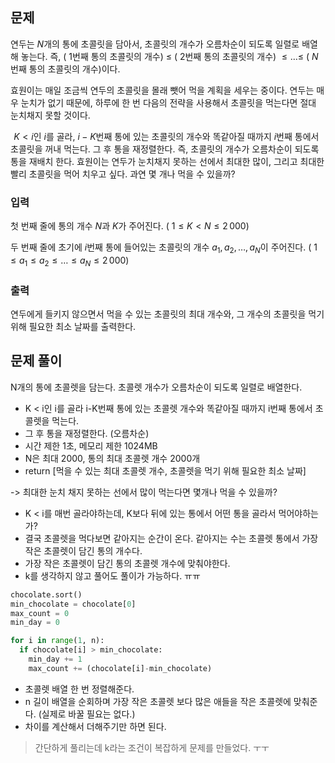 ## 문제
연두는 
$N$개의 통에 초콜릿을 담아서, 초콜릿의 개수가 오름차순이 되도록 일렬로 배열해 놓는다. 즉, (
$1$번째 통의 초콜릿의 개수) 
$\le$ (
$2$번째 통의 초콜릿의 개수) 
$\le \dots \le$ (
$N$번째 통의 초콜릿의 개수)이다. 

효원이는 매일 조금씩 연두의 초콜릿을 몰래 뺏어 먹을 계획을 세우는 중이다. 연두는 매우 눈치가 없기 때문에, 하루에 한 번 다음의 전략을 사용해서 초콜릿을 먹는다면 절대 눈치채지 못할 것이다.

 
$K<i$인 
$i$를 골라, 
$i-K$번째 통에 있는 초콜릿의 개수와 똑같아질 때까지 
$i$번째 통에서 초콜릿을 꺼내 먹는다.
그 후 통을 재정렬한다. 즉, 초콜릿의 개수가 오름차순이 되도록 통을 재배치 한다.
효원이는 연두가 눈치채지 못하는 선에서 최대한 많이, 그리고 최대한 빨리 초콜릿을 먹어 치우고 싶다. 과연 몇 개나 먹을 수 있을까?

### 입력
첫 번째 줄에 통의 개수 
$N$과 
$K$가 주어진다. (
$1 \le K < N \le 2\,000$)

두 번째 줄에 초기에 
$i$번째 통에 들어있는 초콜릿의 개수 
$a_1, a_2, \dots, a_N$이 주어진다. (
$1 \le a_1 \le a_2 \le \dots \le a_N \le 2\,000$)

### 출력
연두에게 들키지 않으면서 먹을 수 있는 초콜릿의 최대 개수와, 그 개수의 초콜릿을 먹기 위해 필요한 최소 날짜를 출력한다.

## 문제 풀이

N개의 통에 초콜렛을 담는다. 초콜렛 개수가 오름차순이 되도록 일렬로 배열한다.
- K < i인 i를 골라 i-K번째 통에 있는 초콜렛 개수와 똑같아질 때까지 i번째 통에서 초콜렛을 먹는다.
- 그 후 통을 재정렬한다. (오름차순)
- 시간 제한 1초, 메모리 제한 1024MB
- N은 최대 2000, 통의 최대 초콜렛 개수 2000개
- return [먹을 수 있는 최대 초콜렛 개수, 초콜렛을 먹기 위해 필요한 최소 날짜]

-> 최대한 눈치 채지 못하는 선에서 많이 먹는다면 몇개나 먹을 수 있을까?
- K < i를 매번 골라야하는데, K보다 뒤에 있는 통에서 어떤 통을 골라서 먹어야하는가? 
- 결국 초콜렛을 먹다보면 같아지는 순간이 온다. 같아지는 수는 초콜렛 통에서 가장 작은 초콜렛이 담긴 통의 개수다.
- 가장 작은 초콜렛이 담긴 통의 초콜렛 개수에 맞춰야한다.
- k를 생각하지 않고 풀어도 풀이가 가능하다. ㅠㅠ

``` python
chocolate.sort()
min_chocolate = chocolate[0] 
max_count = 0
min_day = 0

for i in range(1, n):
  if chocolate[i] > min_chocolate:
    min_day += 1
    max_count += (chocolate[i]-min_chocolate)
```
- 초콜렛 배열 한 번 정렬해준다.
- n 길이 배열을 순회하며 가장 작은 초콜렛 보다 많은 애들을 작은 초콜렛에 맞춰준다. (실제로 바꿀 필요는 없다.)
- 차이를 계산해서 더해주기만 하면 된다.

> 간단하게 풀리는데 k라는 조건이 복잡하게 문제를 만들었다. ㅜㅜ